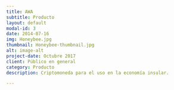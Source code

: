 ```yaml
---
title: AWA
subtitle: Producto
layout: default
modal-id: 3
date: 2014-07-16
img: Honeybee.jpg
thumbnail: Honeybee-thumbnail.jpg
alt: image-alt
project-date: Octubre 2017
client: Público en general
category: Producto
description: Criptomoneda para el uso en la economía insular.

---
```

